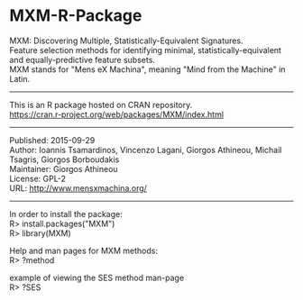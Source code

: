 # MXM-R-Package
MXM: Discovering Multiple, Statistically-Equivalent Signatures. <br>
Feature selection methods for identifying minimal, statistically-equivalent and equally-predictive feature subsets. <br>
MXM stands for "Mens eX Machina", meaning "Mind from the Machine" in Latin. <br>

-----------------------------------------------------------------------------------

This is an R package hosted on CRAN repository. <br>
https://cran.r-project.org/web/packages/MXM/index.html

-----------------------------------------------------------------------------------

Published:	2015-09-29<br>
Author:	Ioannis Tsamardinos, Vincenzo Lagani, Giorgos Athineou, Michail Tsagris, Giorgos Borboudakis<br>
Maintainer:	Giorgos Athineou <athineou at ics.forth.gr><br>
License:	GPL-2<br>
URL:	http://www.mensxmachina.org/

-----------------------------------------------------------------------------------

In order to install the package: <br>
R> install.packages("MXM") <br>
R> library(MXM) <br>

Help and man pages for MXM methods: <br>
R> ?method

example of viewing the SES method man-page <br>
R> ?SES
